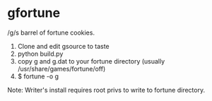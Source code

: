 gfortune
=======

/g/s barrel of fortune cookies.

1. Clone and edit gsource to taste
2. python build.py
3. copy g and g.dat to your fortune directory (usually /usr/share/games/fortune/off)
4. $ fortune -o g

Note:
Writer's install requires root privs to write to fortune directory.
